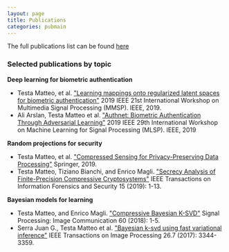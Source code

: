 ```yaml
---
layout: page
title: Publications
categories: pubmain
---
```


The full publications list can be found [here](https://scholar.google.it/citations?user=FW_kNZUAAAAJ&hl=en)

### Selected publications by topic

**Deep learning for biometric authentication**

* Testa Matteo, et al. ["Learning mappings onto regularized latent spaces for biometric authentication"](https://arxiv.org/pdf/1911.08764.pdf) 2019 IEEE 21st International Workshop on Multimedia Signal Processing (MMSP). IEEE, 2019.
* Ali Arslan, Testa Matteo et al. ["Authnet: Biometric Authentication Through Adversarial Learning"](https://ieeexplore.ieee.org/abstract/document/8918810) 2019 IEEE 29th International Workshop on Machine Learning for Signal Processing (MLSP). IEEE, 2019

**Random projections for security**

* Testa Matteo, et al. ["Compressed Sensing for Privacy-Preserving Data Processing"](https://link.springer.com/book/10.1007%2F978-981-13-2279-2) Springer, 2019.
* Testa Matteo, Tiziano Bianchi, and Enrico Magli. ["Secrecy Analysis of Finite-Precision Compressive Cryptosystems"](https://iris.polito.it/retrieve/handle/11583/2752412/271921/test_TIFS2019_OA.pdf) IEEE Transactions on Information Forensics and Security 15 (2019): 1-13.

**Bayesian models for learning**

* Testa Matteo, and Enrico Magli. ["Compressive Bayesian K-SVD"](https://www.sciencedirect.com/science/article/abs/pii/S0923596517301480) Signal Processing: Image Communication 60 (2018): 1-5.
* Serra Juan G., Testa Matteo et al. ["Bayesian k-svd using fast variational inference"](https://iris.polito.it/retrieve/handle/11583/2671064/200945/2016_ImProc___BKSVD.pdf) IEEE Transactions on Image Processing 26.7 (2017): 3344-3359.